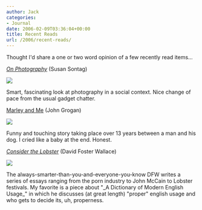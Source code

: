 ```yaml
---
author: Jack
categories:
- Journal
date: 2006-02-09T03:36:04+00:00
title: Recent Reads
url: /2006/recent-reads/
---
```


Thought I'd share a one or two word opinion of a few recently read items&#8230; 

_[On Photography]([http://www.amazon.com/gp/product/0312420099/qid=1139454653/sr=2-1/ref=pd\_bbs\_b\_2\_1/002-0380475-2045601?s=books&v=glance&n=283155][1])_ (Susan Sontag) 


![][2] 

Smart, fascinating look at photography in a social context. Nice change of pace from the usual gadget chatter. </p> 

[Marley and Me](<http://www.amazon.com/gp/product/0060817089/>) (John Grogan) 


![][3] 

Funny and touching story taking place over 13 years between a man and his dog. I cried like a baby at the end. Honest. </p> 

_[Consider the Lobster](<http://www.amazon.com/gp/product/0316156116/>)_ (David Foster Wallace) 


![][4] 

The always-smarter-than-you-and-everyone-you-know DFW writes a series of essays ranging from the porn industry to John McCain to Lobster festivals. My favorite is a piece about "\_A Dictionary of Modern English Usage\_" in which he discusses (at great length) "proper" english usage and who gets to decide its, uh, properness. </p>

 [1]: http://www.amazon.com/gp/product/0312420099/qid=1139454653/sr=2-1/ref=pd_bbs_b_2_1/002-0380475-2045601?s=books&v=glance&n=283155
 [2]: /files/on-photography.jpg
 [3]: /files/marley-and-me.jpg
 [4]: /files/lobster.jpg